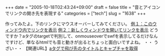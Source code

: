 +++
date = "2005-10-18T02:43:24+09:00"
draft = false
title = "音とアイコンでリンクの開き先を表現する"
categories = ["tech"]
slug = "1638"
+++

作ってみたよ。下のリンクにマウスオーバーしてみてください。
<a href="http://lolipop.jp">例１：このウィンドウ内でリンクを表示</a>
<a href="http://lolipop.jp" target="_blank">例２：新しくウィンドウを開いてリンクを表示</a>
どうですか？aタグのtargetで判別して、onmouseoverでswfを表示してるだけなんですけど、単なるhtmlでも音と動きが出るとちょっと面白いですよね。
・・
うざい・・
【関連URL】<a href="http://ieiriblog.jugem.cc/?eid=643">aタグで飛び先のタイトルとキャプチャを取得</a>
